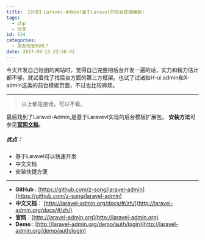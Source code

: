 ```yaml
---
title: 【分享】Laravel-Admin(基于Laravel的后台管理模板)
tags:
  - php
  - 分享
id: 534
categories:
  - 朋友吃安利吗？
date: 2017-09-13 22:56:42
---
```


今天开发自己社团的网站时，觉得自己完整把后台开发一遍的话，实力和精力估计都不够。就试着找了找后台方面的第三方框架。也试了试诸如H-ui.admin和X-admin这类的前台模板页面，不过也比较麻烦。

* * *
> 以上都是废话，可以不看。

最后找到了Laravel-Admin,是基于Laravevl实现的后台模板扩展包。
**安装方法**可参见[**官网文档**](http://laravel-admin.org/docs/#/zh/)。

##### **优点：**

*   基于Laravel可以快速开发
*   中文文档
*   安装快捷方便

* * *

*   **GitHub** : [https://github.com/z-song/laravel-admin](https://github.com/z-song/laravel-admin)
*   **中文文档**： [http://laravel-admin.org/docs/#/zh/](http://laravel-admin.org/docs/#/zh/)
*   **官网**：[http://laravel-admin.org](http://laravel-admin.org)
*   **Demo** : [http://laravel-admin.org/demo/auth/login](http://laravel-admin.org/demo/auth/login)